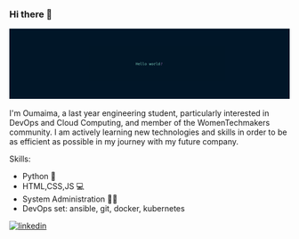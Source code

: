 ### Hi there 👋
![](https://raw.githubusercontent.com/zmiamuo/zmiamuo/53cee8873e4933a63608109056c655be90defa4e/mybanner.svg)


I'm Oumaima, a last year engineering student, particularly interested in DevOps and Cloud Computing, and member of the WomenTechmakers community.
I am actively learning new technologies and skills in order to be as efficient as possible in my journey with my future company. 

Skills:
- Python 🐍
- HTML,CSS,JS 💻
- System Administration 👩‍💻
- DevOps set: ansible, git, docker, kubernetes



[<img src='https://cdn.jsdelivr.net/npm/simple-icons@3.0.1/icons/linkedin.svg' alt='linkedin' height='40'>](https://www.linkedin.com/in/oumaima-mhiriz/)  
<!--
**zmiamuo/zmiamuo** is a ✨ _special_ ✨ repository because its `README.md` (this file) appears on your GitHub profile.

Here are some ideas to get you started:

- 🔭 I’m currently working on ...
- 🌱 I’m currently learning ...
- 👯 I’m looking to collaborate on ...
- 🤔 I’m looking for help with ...
- 💬 Ask me about ...
- 📫 How to reach me: ...
- 😄 Pronouns: ...
- ⚡ Fun fact: ...
-->
